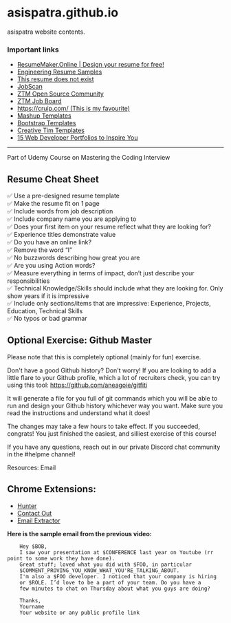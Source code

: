 # asispatra.github.io
asispatra website contents.

### Important links
* [ResumeMaker.Online | Design your resume for free!](https://www.resumemaker.online/)
* [Engineering Resume Samples](https://www.cakeresume.com/Engineering-resume-samples)
* [This resume does not exist](https://thisresumedoesnotexist.com/)
* [JobScan](https://www.jobscan.co/)
* [ZTM Open Source Community](https://github.com/zero-to-mastery/start-here-guidelines)
* [ZTM Job Board](https://github.com/zero-to-mastery/ZtM-Job-Board)
* [https://cruip.com/ (This is my favourite)](https://cruip.com/)
* [Mashup Templates](http://www.mashup-template.com/templates.html)
* [Bootstrap Templates](https://mdbootstrap.com/freebies/)
* [Creative Tim Templates](https://www.creative-tim.com/bootstrap-themes/ui-kit?direction=asc&sort=price)
* [15 Web Developer Portfolios to Inspire You](https://www.freecodecamp.org/news/15-web-developer-portfolios-to-inspire-you-137fb1743cae/)



---------------
Part of Udemy Course on Mastering the Coding Interview

**Resume Cheat Sheet**
---------------

✅ Use a pre-designed resume template    
✅ Make the resume fit on 1 page   
✅ Include words from job description  
✅ Include company name you are applying to  
✅ Does your first item on your resume reflect what they are looking for?  
✅ Experience titles demonstrate value  
✅ Do you have an online link?  
✅ Remove the word “I”  
✅ No buzzwords describing how great you are  
✅ Are you using Action words?  
✅ Measure everything in terms of impact, don’t just describe your responsibilities  
✅ Technical Knowledge/Skills should include what they are looking for. Only show years if it is impressive  
✅ Include only sections/items that are impressive: Experience, Projects, Education, Technical Skills  
✅ No typos or bad grammar  


**Optional Exercise: Github Master**
---------------

Please note that this is completely optional (mainly for fun) exercise.

Don't have a good Github history? Don't worry! If you are looking to add a little flare to your Github profile, which a lot of recruiters check, you can try using this tool: https://github.com/aneagoie/gitfiti

It will generate a file for you full of git commands which you will be able to run and design your Github history whichever way you want. Make sure you read the instructions and understand what it does!

The changes may take a few hours to take effect. If you succeeded, congrats! You just finished the easiest, and silliest exercise of this course!


If you have any questions, reach out in our private Discord chat community in the #helpme channel!

Resources: Email

**Chrome Extensions:**
---------------
* [Hunter](https://chrome.google.com/webstore/detail/hunter/hgmhmanijnjhaffoampdlllchpolkdnj?hl=en)
* [Contact Out](https://chrome.google.com/webstore/detail/find-anyones-email-contac/jjdemeiffadmmjhkbbpglgnlgeafomjo?hl=en)
* [Email Extractor](https://chrome.google.com/webstore/detail/email-extractor/jdianbbpnakhcmfkcckaboohfgnngfcc?hl=en)

**Here is the sample email from the previous video:**
```
    Hey $BOB,
    I saw your presentation at $CONFERENCE last year on Youtube (rr point to some work they have done).
    Great stuff; loved what you did with $FOO, in particular
    $COMMENT_PROVING_YOU_KNOW_WHAT_YOU'RE_TALKING_ABOUT.
    I'm also a $FOO developer. I noticed that your company is hiring
    or $ROLE. I’d love to be a part of your team. Do you have a
    few minutes to chat on Thursday about what you guys are doing?
     
    Thanks,
    Yourname
    Your website or any public profile link
```
